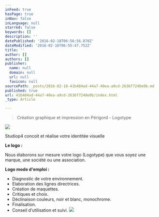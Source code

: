 ```yaml
---
inFeed: true
hasPage: true
inNav: false
inLanguage: null
starred: false
keywords: []
description: ''
datePublished: '2016-02-18T06:56:56.870Z'
dateModified: '2016-02-18T06:55:47.752Z'
title: ''
author: []
authors: []
publisher:
  name: null
  domain: null
  url: null
  favicon: null
sourcePath: _posts/2016-02-18-41b484ad-44a7-40ea-a9cd-2636f7240e0b.md
published: true
url: 41b484ad-44a7-40ea-a9cd-2636f7240e0b/index.html
_type: Article

---
```

> Création graphique et impression en Périgord - Logotype

![](https://the-grid-user-content.s3-us-west-2.amazonaws.com/e620113c-b1ba-4276-a718-f67c6131a539.png)

Studiop4 concoit et réalise votre identitée visuelle

**Le logo :**

Nous élaborons sur mesure votre logo (Logotype) que vous soyez une marque, une société ou une association.

**Logo mode d'emploi :**

* Diagnostic de votre environnement.
* Elaboration des lignes directrices.
* Création de maquettes.
* Critiques et choix.
* Déclinaison couleurs, noir et blanc, monochrome.
* Finalisation.
* Conseil d'utilisation et suivi.
![](https://the-grid-user-content.s3-us-west-2.amazonaws.com/0f15998c-1188-41e5-82e7-f90f2b20978a.png)